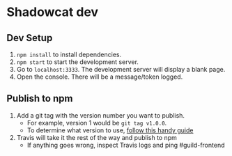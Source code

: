 # Shadowcat dev

## Dev Setup

1. `npm install` to install dependencies.
1. `npm start` to start the development server.
1. Go to `localhost:3333`. The development server will display a blank page.
1. Open the console. There will be a message/token logged.

## Publish to npm

1. Add a git tag with the version number you want to publish.
   - For example, version 1 would be `git tag v1.0.0`.
   - To determine what version to use, [follow this handy guide][ui-release]
1. Travis will take it the rest of the way and publish to npm
   - If anything goes wrong, inspect Travis logs and ping #guild-frontend

[ui-release]: https://github.com/manifoldco/ui/tree/master/src#step-1-prerelease
